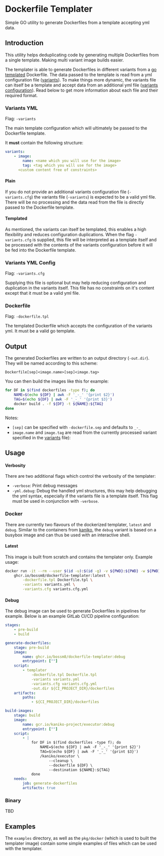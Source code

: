 # Dockerfile Templater

Simple GO utility to generate Dockerfiles from a template accepting yml data.

## Introduction

This utility helps deduplicating code by generating multiple Dockerfiles 
from a single template. Making multi variant image builds easier.

The templater is able to generate Dockerfiles in different variants from a 
[go templated](https://pkg.go.dev/text/template) Dockerfile. The data passed
to the template is read from a yml configuration file ([variants](#variants-yml)). To
make things more dynamic, the variants file can itself be a template and 
accept data from an additional yml file ([variants configuration](#variants-yml-config)). 
Read below to get more information about each file and their required format.

### Variants YML

Flag: `-variants`

The main template configuration which will ultimately be passed to the Dockerfile
template.

It **must** contain the following structure:

```yaml
variants:
    - image:
        name: <name which you will use for the image>
        tag: <tag which you will use for the image>
      <custom content free of constraints>
```

#### Plain

If you do not provide an additional variants configuration file (`-variants.cfg`)
the variants file (`-variants`) is expected to be a valid yml file. There will
be no processing and the data read from the file is directly passed to the
Dockerfile template.

#### Templated

As mentioned, the variants can itself be templated, this enables a high flexibility
and reduces configuration duplications. When the flag `-variants.cfg` is supplied,
this file will be interpreted as a template itself and be processed with the
contents of the variants configuration before it will be fed into the Dockerfile
template.

### Variants YML Config

Flag: `-variants.cfg`

Supplying this file is optional but may help reducing configuration and duplication
in the variants itself. This file has no constraints on it's content except that
it must be a valid yml file.

### Dockerfile

Flag: `-dockerfile.tpl`

The templated Dockerfile which accepts the configuration of the variants yml. It
must be a valid go template.

## Output

The generated Dockerfiles are written to an output directory (`-out.dir`).
They will be named according to this scheme:

`Dockerfile[sep]<image.name>[sep]<image.tag>`

You can then build the images like this for example:

```bash
for DF in $(find dockerfiles -type f); do
    NAME=$(echo ${DF} | awk -F '_-_' '{print $2}')
    TAG=$(echo ${DF} | awk -F '_-_' '{print $3}')
    docker build . -f ${DF} -t ${NAME}:${TAG}
done
```

Notes:
- `[sep]` can be specified with `-dockerfile.sep` and defaults to `_-_`
- `image.name` and `image.tag` are read from the currently processed variant 
  specified in the [variants](#variants-yml) file):

## Usage

#### Verbosity

There are two additional flags which control the verbosity of the templater:

- `-verbose`: Print debug messages
- `-yml.debug`: Debug the handled yml structures, this may help debugging the
                yml syntax, especially if the variants file is a template itself.
                This flag must be used in conjunction with `-verbose`.

### Docker

There are currently two flavours of the dockerized templater, `latest` and `debug`.
Similar to the containers from [kaniko](https://github.com/GoogleContainerTools/kaniko),
the `debug` variant is based on a busybox image and can thus be used with an interactive
shell.

#### Latest

This image is built from scratch and contains the templater only. 
Example usage:

```bash
docker run -it --rm --user $(id -u):$(id -g) -v ${PWD}:${PWD} -w ${PWD} \
    ghcr.io/bossm8/dockerfile-templater:latest \
        -dockerfile.tpl Dockerfile.tpl \
        -variants variants.yml \
        -variants.cfg variants.cfg.yml
```

#### Debug

The debug image can be used to generate Dockerfiles in pipelines for example.
Below is an example GitLab CI/CD pipeline configuration:

```yaml
stages:
    - pre-build
    - build

generate-dockerfiles:
    stage: pre-build
    image: 
        name: ghcr.io/bossm8/dockerfile-templater:debug
        entrypoint: [""]
    script:
        - templater
            -dockerfile.tpl Dockerfile.tpl
            -variants variants.yml
            -variants.cfg variants.cfg.yml
            -out.dir ${CI_PROJECT_DIR}/dockerfiles
    artifacts:
        paths:
            - ${CI_PROJECT_DIR}/dockerfiles

build-images:
    stage: build
    image: 
        name: gcr.io/kaniko-project/executor:debug
        entrypoint: [""]
    script:
        - |
            for DF in $(find dockerfiles -type f); do
                NAME=$(echo ${DF} | awk -F '_-_' '{print $2}')
                TAG=$(echo ${DF} | awk -F '_-_' '{print $3}')
                /kaniko/executor \
                    --cleanup \
                    --dockerfile ${DF} \
                    --destination ${NAME}:${TAG}
            done
    needs:
        job: generate-dockerfiles
        artifacts: true
```

### Binary

TBD

## Examples

The `examples` directory, as well as the `pkg/docker` (which is used to built
the templater image) contain some simple examples of files which can be used
with the templater.